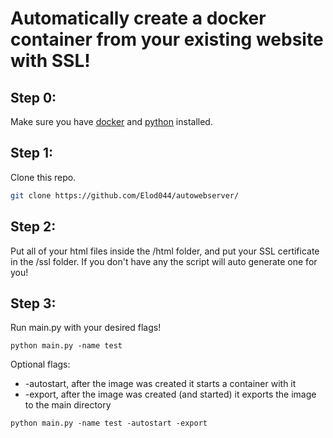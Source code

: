 # Automatically create a docker container from your existing website with SSL!

## Step 0:
Make sure you have [docker](https://docs.docker.com/get-docker/) and [python](https://www.python.org/downloads/) installed.

## Step 1:
Clone this repo.
```bash
git clone https://github.com/Elod044/autowebserver/
```

## Step 2:
Put all of your html files inside the /html folder, and put your SSL certificate in the /ssl folder. If you don't have any the script will auto generate one for you!

## Step 3:
Run main.py with your desired flags!
```
python main.py -name test
```
Optional flags:
- -autostart, after the image was created it starts a container with it
- -export, after the image was created (and started) it exports the image to the main directory
```
python main.py -name test -autostart -export
```
